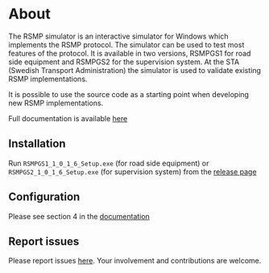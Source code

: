 About
=====

The RSMP simulator is an interactive simulator for Windows which implements
the RSMP protocol. The simulator can be used to test most features of the
protocol. It is available in two versions, RSMPGS1 for road side equipment
and RSMPGS2 for the supervision system. At the STA (Swedish Transport
Administration) the simulator is used to validate existing RSMP
implementations.

It is possible to use the source code as a starting point when developing new
RSMP implementations.

Full documentation is available [here](https://github.com/rsmp-nordic/rsmp_simulator/releases/download/1.0.1.6/Manual.RSMP.Simulator.1.0.1.6.English.pdf)

Installation
------------
Run `RSMPGS1_1_0_1_6_Setup.exe` (for road side equipment) or
`RSMPGS2_1_0_1_6_Setup.exe` (for supervision system) from 
the [release page](https://github.com/rsmp-nordic/rsmp_simulator/releases)

Configuration
-------------
Please see section 4 in the [documentation](https://github.com/rsmp-nordic/rsmp_simulator/releases/download/1.0.1.6/Manual.RSMP.Simulator.1.0.1.6.English.pdf)

Report issues
-------------
Please report issues [here](https://github.com/rsmp-nordic/rsmp_simulator/issues).
Your involvement and contributions are welcome.
